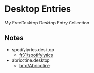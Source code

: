 # Desktop Entries
My FreeDesktop Desktop Entry Collection

## Notes
* spotifylyrics.desktop
  * [fr31/spotifylyrics](https://github.com/fr31/spotifylyrics)
* abricotine.desktop
  * [brrd/Abricotine](https://github.com/brrd/Abricotine)
